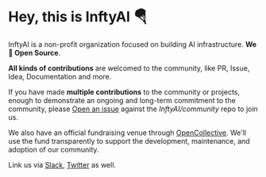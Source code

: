 # Hey, this is InftyAI 🪂

InftyAI is a non-profit organization focused on building AI infrastructure. **We 💙 Open Source**.

**All kinds of contributions** are welcomed to the community, like PR, Issue, Idea, Documentation and more.

If you have made **multiple contributions** to the community or projects, enough to demonstrate an ongoing and long-term commitment to the community, please [Open an issue](https://github.com/InftyAI/community/issues/new?assignees=&labels=kind%2Fdocumentation&projects=&template=membership.yaml&title=REQUEST%3A+New+membership+for+%3Cyour-GH-handle%3E) against the _InftyAI/community_ repo to join us.

We also have an official fundraising venue through [OpenCollective](https://opencollective.com/inftyai). We'll use the fund transparently to support the development, maintenance, and adoption of our community.

Link us via [Slack](https://inftyai.slack.com/), [Twitter](https://x.com/InftyAI) as well.
